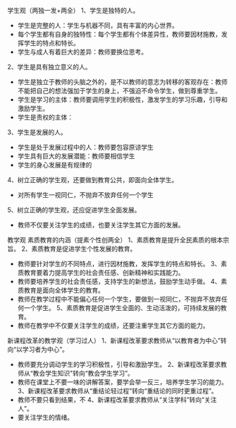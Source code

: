 学生观（两独一发+两全）
1、学生是独特的人。
- 学生是完整的人：学生与机器不同，具有丰富的内心世界。
- 每个学生都有自身的独特性：每个学生都有个体差异性，教师要因材施教，发挥学生的特点和特长。
- 学生与成人有着巨大的差异：教师要换位思考。

2、学生是具有独立意义的人。
- 学生是独立于教师的头脑之外的，是不以教师的意志为转移的客观存在：教师不能把自己的想法强加于学生的身上，不强迫不命令学生，做到尊重学生。
- 学生是学习的主体：教师要调用学生的积极性，激发学生的学习乐趣，引导和激励学生。
- 学生是责权的主体：

3、学生是发展的人。
- 学生是处于发展过程中的人：教师要包容原谅学生
- 学生具有巨大的发展潜能：教师要相信学生
- 学生的身心发展是有规律的

4、树立正确的学生观，还要做到教育公共，即面向全体学生。
- 对所有学生一视同仁，不抛弃不放弃任何一个学生

5、树立正确的学生观，还应促进学生全面发展。
- 教师不仅要关注学生的成绩，也要关注学生其它方面的发展。

教学观
素质教育的内涵（提素个性创两全）
1、素质教育是提升全民素质的根本宗旨。
2、素质教育是促进学生个性发展的教育。
- 教师要针对学生的不同特点，进行因材施教，发挥学生的特点和特长。
3、素质教育要着力提高学生的社会责任感、创新精神和实践能力。
- 教师要培养学生的社会责任感，支持学生的新想法，鼓励学生动手做。
4、素质教育是面向全体学生的教育。
- 教师在教学过程中不能偏心任何一个学生，要做到一视同仁，不抛弃不放弃任何一个学生。
5、素质教育是促进学生全面的、生动活泼的，可持续发展的教育。
- 教师在教学中不仅要关注学生的成绩，还要注重学生其它方面的能力。

新课程改革的教学观（学习过人）
1、新课程改革要求教师从“以教育者为中心”转向“以学习者为中心”。
- 教师要充分调动学生的学习积极性，引导和激励学生。
2、新课程改革要求教师从“教会学生知识"转向“教会学生学习”。
- 教师在课堂上不要一味的讲解答案，要学会举一反三，培养学生学习的能力。
3、新课程改革要求教师从“重结论轻过程”转向“重结论的同时更重过程”。
- 教师不要只看到结果，不
4、新课程改革要求教师从“关注学科”转向“关注人”。
- 要关注学生的情绪。
